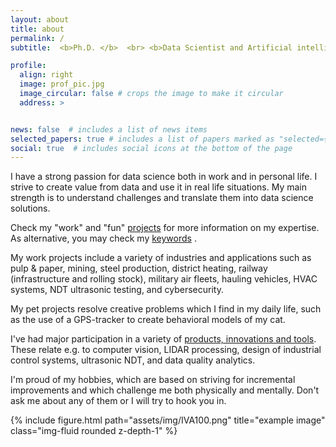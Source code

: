 ```yaml
---
layout: about
title: about
permalink: /
subtitle:  <b>Ph.D. </b>  <br> <b>Data Scientist and Artificial intelligence Generalist </b>

profile:
  align: right
  image: prof_pic.jpg
  image_circular: false # crops the image to make it circular
  address: >


news: false  # includes a list of news items
selected_papers: true # includes a list of papers marked as "selected={true}"
social: true  # includes social icons at the bottom of the page
---
```


I have a strong passion for data science both in work and in personal life. I strive to create value from data and use it in real life situations. My main strength is to understand challenges and translate them into data science solutions.

 Check my "work" and "fun" [projects](/projects/) for more information on my expertise. As alternative, you may check my [keywords](/keywords/) . 
 
 My work projects include a variety of industries and applications such as pulp & paper, mining, steel production, district heating, railway (infrastructure and rolling stock), military air fleets, hauling vehicles, HVAC systems, NDT ultrasonic testing, and cybersecurity.
 
  My pet projects resolve creative problems which I find in my daily life, such as the use of a GPS-tracker to create behavioral models of my cat. 

I've had major participation in a variety of  [products, innovations and tools](/products/). These relate e.g. to computer vision, LIDAR processing, design of industrial control systems,  ultrasonic NDT,  and data quality analytics.  


I'm proud of my hobbies, which are based on striving for incremental improvements and which challenge me both physically and mentally. Don't ask me about any of them or I will try to hook you in. 


<div class="row">
    <div class="col-sm mt-3 mt-md-0">
        {% include figure.html path="assets/img/IVA100.png" title="example image" class="img-fluid rounded z-depth-1" %}
    </div>
</div>
<div class="caption">
    
</div>